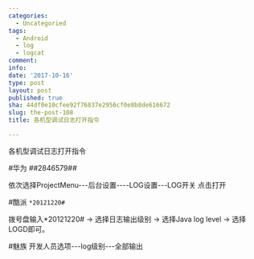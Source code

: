```yaml
---
categories:
  - Uncategoried
tags:
  - Android
  - log
  - logcat
comment: 
info: 
date: '2017-10-16'
type: post
layout: post
published: true
sha: 44df0e10cfee92f76837e2956cf0e8b8de616672
slug: the-post-108
title: 各机型调试日志打开指令

---
```

各机型调试日志打开指令

#华为
*#*#2846579#*#*

依次选择ProjectMenu---后台设置----LOG设置---LOG开关 点击打开

#酷派
`*20121220#`

拨号盘输入*20121220#   ->  选择日志输出级别  ->  选择Java log level -> 选择LOGD即可。

#魅族
开发人员选项---log级别---全部输出



